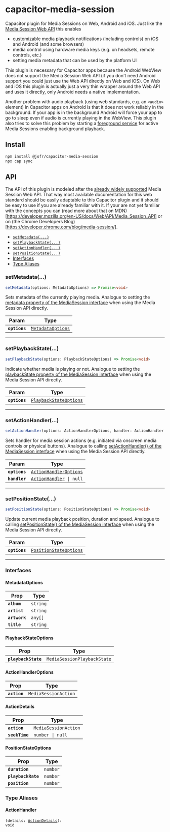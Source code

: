 # capacitor-media-session

Capacitor plugin for Media Sessions on Web, Android and iOS. Just like the [Media Session Web API](https://w3c.github.io/mediasession/) this enables
- customizable media playback notifications (including controls) on iOS and Android (and some browsers)
- media control using hardware media keys (e.g. on headsets, remote controls, etc.)
- setting media metadata that can be used by the platform UI

This plugin is necessary for Capacitor apps because the Android WebView does not support the Media Session Web API (if you don't need Android support you could just use the Web API directly on Web and iOS). On Web and iOS this plugin is actually just a very thin wrapper around the Web API and uses it directly, only Android needs a native implementation.

Another problem with audio playback (using web standards, e.g. an `<audio>` element) in Capacitor apps on Android is that it does not work reliably in the background. If your app is in the background Android will force your app to go to sleep even if audio is currently playing in the WebView. This plugin also tries to solve this problem by starting a [foreground service](https://developer.android.com/guide/components/foreground-services) for active Media Sessions enabling background playback.

## Install

```bash
npm install @jofr/capacitor-media-session
npx cap sync
```

## API

The API of this plugin is modeled after the [already widely supported](https://developer.mozilla.org/en-US/docs/Web/API/Media_Session_API#browser_compatibility) Media Session Web API. That way most available documentation for this web standard should be easily adaptable to this Capacitor plugin and it should be easy to use if you are already familiar with it. If your are not yet familiar with the concepts you can (read more about that on MDN)[https://developer.mozilla.org/en-US/docs/Web/API/Media_Session_API] or on (the Chrome Developers Blog)[https://developer.chrome.com/blog/media-session/].

<docgen-index>

* [`setMetadata(...)`](#setmetadata)
* [`setPlaybackState(...)`](#setplaybackstate)
* [`setActionHandler(...)`](#setactionhandler)
* [`setPositionState(...)`](#setpositionstate)
* [Interfaces](#interfaces)
* [Type Aliases](#type-aliases)

</docgen-index>

<docgen-api>
<!--Update the source file JSDoc comments and rerun docgen to update the docs below-->

### setMetadata(...)

```typescript
setMetadata(options: MetadataOptions) => Promise<void>
```

Sets metadata of the currently playing media. Analogue to setting the
[metadata property of the MediaSession
interface](https://developer.mozilla.org/en-US/docs/Web/API/MediaSession/metadata)
when using the Media Session API directly.

| Param         | Type                                                        |
| ------------- | ----------------------------------------------------------- |
| **`options`** | <code><a href="#metadataoptions">MetadataOptions</a></code> |

--------------------


### setPlaybackState(...)

```typescript
setPlaybackState(options: PlaybackStateOptions) => Promise<void>
```

Indicate whether media is playing or not. Analogue to setting the
[playbackState property of the MediaSession
interface](https://developer.mozilla.org/en-US/docs/Web/API/MediaSession/playbackState)
when using the Media Session API directly.

| Param         | Type                                                                  |
| ------------- | --------------------------------------------------------------------- |
| **`options`** | <code><a href="#playbackstateoptions">PlaybackStateOptions</a></code> |

--------------------


### setActionHandler(...)

```typescript
setActionHandler(options: ActionHandlerOptions, handler: ActionHandler | null) => Promise<void>
```

Sets handler for media session actions (e.g. initiated via onscreen media
controls or physical buttons). Analogue to calling [setActionHandler() of
the MediaSession
interface](https://developer.mozilla.org/en-US/docs/Web/API/MediaSession/setActionHandler)
when using the Media Session API directly.

| Param         | Type                                                                  |
| ------------- | --------------------------------------------------------------------- |
| **`options`** | <code><a href="#actionhandleroptions">ActionHandlerOptions</a></code> |
| **`handler`** | <code><a href="#actionhandler">ActionHandler</a> \| null</code>       |

--------------------


### setPositionState(...)

```typescript
setPositionState(options: PositionStateOptions) => Promise<void>
```

Update current media playback position, duration and speed. Analogue to
calling [setPositionState() of the MediaSession
interface](https://developer.mozilla.org/en-US/docs/Web/API/MediaSession/setPositionState)
when using the Media Session API directly.

| Param         | Type                                                                  |
| ------------- | --------------------------------------------------------------------- |
| **`options`** | <code><a href="#positionstateoptions">PositionStateOptions</a></code> |

--------------------


### Interfaces


#### MetadataOptions

| Prop          | Type                |
| ------------- | ------------------- |
| **`album`**   | <code>string</code> |
| **`artist`**  | <code>string</code> |
| **`artwork`** | <code>any[]</code>  |
| **`title`**   | <code>string</code> |


#### PlaybackStateOptions

| Prop                | Type                                   |
| ------------------- | -------------------------------------- |
| **`playbackState`** | <code>MediaSessionPlaybackState</code> |


#### ActionHandlerOptions

| Prop         | Type                            |
| ------------ | ------------------------------- |
| **`action`** | <code>MediaSessionAction</code> |


#### ActionDetails

| Prop           | Type                            |
| -------------- | ------------------------------- |
| **`action`**   | <code>MediaSessionAction</code> |
| **`seekTime`** | <code>number \| null</code>     |


#### PositionStateOptions

| Prop               | Type                |
| ------------------ | ------------------- |
| **`duration`**     | <code>number</code> |
| **`playbackRate`** | <code>number</code> |
| **`position`**     | <code>number</code> |


### Type Aliases


#### ActionHandler

<code>(details: <a href="#actiondetails">ActionDetails</a>): void</code>

</docgen-api>
